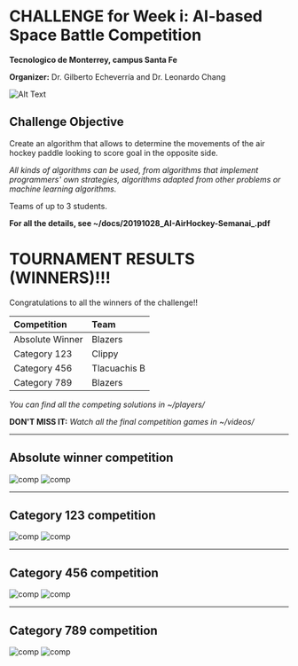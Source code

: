 # CHALLENGE for Week i: AI-based Space Battle Competition

__Tecnologico de Monterrey, campus Santa Fe__

__Organizer:__ Dr. Gilberto Echeverría and Dr. Leonardo Chang

![Alt Text](ai-hockey.gif)

## Challenge Objective

Create an algorithm that allows to determine the movements of the air hockey paddle looking to score goal in the opposite side.

_All kinds of algorithms can be used, from algorithms that implement programmers' own strategies, algorithms adapted from other problems or machine learning algorithms._

Teams of up to 3 students.

**For all the details, see  ~/docs/20191028_AI-AirHockey-Semanai_.pdf**


# TOURNAMENT RESULTS (WINNERS)!!!

Congratulations to all the winners of the challenge!!

| Competition | Team |
|:------      | :----- |
| Absolute Winner | Blazers | 
| Category 123 | Clippy | 
| Category 456 | Tlacuachis B | 
| Category 789 | Blazers | 

_You can find all the competing solutions in ~/players/_

**DON'T MISS IT:** _Watch all the final competition games in ~/videos/_

-------------------
## Absolute winner competition
![comp](docs/imgs_competition/f_w.png)
![comp](docs/imgs_competition/f_l.png)

-------------------
## Category 123 competition
![comp](docs/imgs_competition/123_w.png)
![comp](docs/imgs_competition/123_l.png)

-------------------
## Category 456 competition
![comp](docs/imgs_competition/456_w.png)
![comp](docs/imgs_competition/456_l.png)

-------------------
## Category 789 competition
![comp](docs/imgs_competition/789_w.png)
![comp](docs/imgs_competition/789_l.png)
